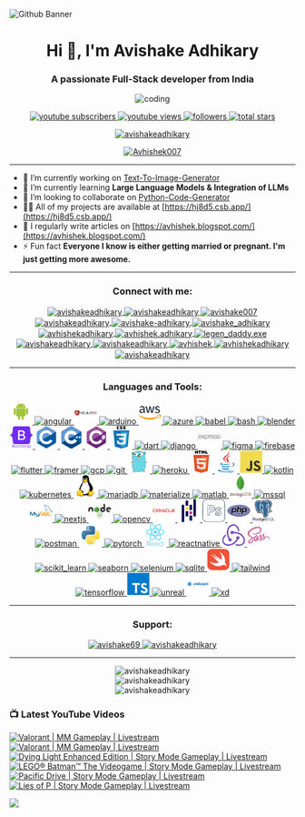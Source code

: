 ![Github Banner](https://github.com/AvishakeAdhikary/AvishakeAdhikary/assets/32614982/1c6eff4c-f429-4981-a5a9-e01a91d51dd4)

<h1 align="center">Hi 👋, I'm Avishake Adhikary</h1>
<h3 align="center">A passionate Full-Stack developer from India</h3>
<p align="center">
  <img alt="coding" width="400" src="https://media.tenor.com/YNqsJbmb_yMAAAAd/coding.gif">
</p>
<p align="center">
  <a href="https://www.youtube.com/@avishakeadhikary?sub_confirmation=1">
    <img alt="youtube subscribers" title="Subscribe to my YouTube channel" src="https://custom-icon-badges.demolab.com/youtube/channel/subscribers/UCyrsEA1N5eD68A554dIK17A?color=%23E05D44&label=SUBSCRIBE&logo=video&logoColor=white&style=for-the-badge&labelColor=CE4630" />
  </a>
  <a href="https://www.youtube.com/@avishakeadhikary">
    <img alt="youtube views" title="YouTube Views" src="https://custom-icon-badges.demolab.com/youtube/channel/views/UCyrsEA1N5eD68A554dIK17A?color=%23E1AD0E&logo=eye&logoColor=white&style=for-the-badge&labelColor=C79600" />
  </a>
  <a href="https://github.com/AvishakeAdhikary?tab=followers">
    <img alt="followers" title="Follow me on Github" src="https://custom-icon-badges.demolab.com/github/followers/AvishakeAdhikary?color=236ad3&labelColor=1155ba&style=for-the-badge&logo=person-add&label=Follow&logoColor=white" />
  </a>
  <a href="https://github.com/AvishakeAdhikary?tab=repositories&sort=stargazers">
    <img alt="total stars" title="Total stars on GitHub" src="https://custom-icon-badges.demolab.com/github/stars/AvishakeAdhikary?color=55960c&style=for-the-badge&labelColor=488207&logo=star" />
  </a>
</p>
<p align="center">
  <a href="https://github.com/AvishakeAdhikary">
    <img src="https://github-profile-trophy.vercel.app/?username=avishakeadhikary&theme=onedark" alt="avishakeadhikary"/>
  </a>
</p>
<p align="center">
  <a href="https://twitter.com/Avhishek007" target="blank">
    <img src="https://img.shields.io/twitter/follow/Avhishek007?logo=twitter&style=for-the-badge" alt="Avhishek007" />
  </a>
</p> 
<hr>

- 🔭 I’m currently working on [Text-To-Image-Generator](https://github.com/AvishakeAdhikary/Text-To-Image-Generator) 
- 🌱 I’m currently learning **Large Language Models & Integration of LLMs** 
- 👯 I’m looking to collaborate on [Python-Code-Generator](https://github.com/AvishakeAdhikary/Python-Code-Generator) 
- 👨‍💻 All of my projects are available at [https://hj8d5.csb.app/](https://hj8d5.csb.app/) 
- 📝 I regularly write articles on [https://avhishek.blogspot.com/](https://avhishek.blogspot.com/) 
- ⚡ Fun fact **Everyone I know is either getting married or pregnant. I'm just getting more awesome.** 

<hr>
<h3 align="center">Connect with me:</h3>
<p align="center">
  <a href="https://codepen.io/avishakeadhikary" target="blank">
    <img align="center" src="https://raw.githubusercontent.com/rahuldkjain/github-profile-readme-generator/master/src/images/icons/Social/codepen.svg" alt="avishakeadhikary" height="30" width="40" />
  </a>
  <a href="https://dev.to/avishakeadhikary" target="blank">
    <img align="center" src="https://raw.githubusercontent.com/rahuldkjain/github-profile-readme-generator/master/src/images/icons/Social/devto.svg" alt="avishakeadhikary" height="30" width="40" />
  </a>
  <a href="https://twitter.com/Avhishek007" target="blank">
    <img align="center" src="https://raw.githubusercontent.com/rahuldkjain/github-profile-readme-generator/master/src/images/icons/Social/twitter.svg" alt="avishake007" height="30" width="40" />
  </a>
  <a href="https://linkedin.com/in/avishakeadhikary" target="blank">
    <img align="center" src="https://raw.githubusercontent.com/rahuldkjain/github-profile-readme-generator/master/src/images/icons/Social/linked-in-alt.svg" alt="avishakeadhikary" height="30" width="40" />
  </a>
  <a href="https://stackoverflow.com/users/10955679/avishake-adhikary" target="blank">
    <img align="center" src="https://raw.githubusercontent.com/rahuldkjain/github-profile-readme-generator/master/src/images/icons/Social/stack-overflow.svg" alt="avishake-adhikary" height="30" width="40" />
  </a>
  <a href="https://codesandbox.com/avishake_adhikary" target="blank">
    <img align="center" src="https://raw.githubusercontent.com/rahuldkjain/github-profile-readme-generator/master/src/images/icons/Social/codesandbox.svg" alt="avishake_adhikary" height="30" width="40" />
  </a>
  <a href="https://kaggle.com/avhishekadhikary" target="blank">
    <img align="center" src="https://raw.githubusercontent.com/rahuldkjain/github-profile-readme-generator/master/src/images/icons/Social/kaggle.svg" alt="avhishekadhikary" height="30" width="40" />
  </a>
  <a href="https://fb.com/avhishek.adhikary" target="blank">
    <img align="center" src="https://raw.githubusercontent.com/rahuldkjain/github-profile-readme-generator/master/src/images/icons/Social/facebook.svg" alt="avhishek.adhikary" height="30" width="40" />
  </a>
  <a href="https://instagram.com/legen_daddy.exe" target="blank">
    <img align="center" src="https://raw.githubusercontent.com/rahuldkjain/github-profile-readme-generator/master/src/images/icons/Social/instagram.svg" alt="legen_daddy.exe" height="30" width="40" />
  </a>
  <a href="https://dribbble.com/avishakeadhikary" target="blank">
    <img align="center" src="https://raw.githubusercontent.com/rahuldkjain/github-profile-readme-generator/master/src/images/icons/Social/dribbble.svg" alt="avishakeadhikary" height="30" width="40" />
  </a>
  <a href="https://www.youtube.com/c/avishakeadhikary" target="blank">
    <img align="center" src="https://raw.githubusercontent.com/rahuldkjain/github-profile-readme-generator/master/src/images/icons/Social/youtube.svg" alt="avishakeadhikary" height="30" width="40" />
  </a>
  <a href="https://www.codechef.com/users/avhishek" target="blank">
    <img align="center" src="https://cdn.jsdelivr.net/npm/simple-icons@3.1.0/icons/codechef.svg" alt="avhishek" height="30" width="40" />
  </a>
  <a href="https://www.hackerrank.com/avhishekadhikary" target="blank">
    <img align="center" src="https://raw.githubusercontent.com/rahuldkjain/github-profile-readme-generator/master/src/images/icons/Social/hackerrank.svg" alt="avhishekadhikary" height="30" width="40" />
  </a>
  <a href="https://auth.geeksforgeeks.org/user/avishakeadhikary" target="blank">
    <img align="center" src="https://raw.githubusercontent.com/rahuldkjain/github-profile-readme-generator/master/src/images/icons/Social/geeks-for-geeks.svg" alt="avishakeadhikary" height="30" width="40" />
  </a>
</p>
<hr>
<h3 align="center">Languages and Tools:</h3>
<p align="center">
  <a href="https://developer.android.com" target="_blank" rel="noreferrer">
    <img src="https://raw.githubusercontent.com/devicons/devicon/master/icons/android/android-original-wordmark.svg" alt="android" width="40" height="40" />
  </a>
  <a href="https://angular.io" target="_blank" rel="noreferrer">
    <img src="https://angular.io/assets/images/logos/angular/angular.svg" alt="angular" width="40" height="40" />
  </a>
  <a href="https://angular.io" target="_blank" rel="noreferrer">
    <img src="https://raw.githubusercontent.com/devicons/devicon/master/icons/angularjs/angularjs-original-wordmark.svg" alt="angularjs" width="40" height="40" />
  </a>
  <a href="https://www.arduino.cc/" target="_blank" rel="noreferrer">
    <img src="https://cdn.worldvectorlogo.com/logos/arduino-1.svg" alt="arduino" width="40" height="40" />
  </a>
  <a href="https://aws.amazon.com" target="_blank" rel="noreferrer">
    <img src="https://raw.githubusercontent.com/devicons/devicon/master/icons/amazonwebservices/amazonwebservices-original-wordmark.svg" alt="aws" width="40" height="40" />
  </a>
  <a href="https://azure.microsoft.com/en-in/" target="_blank" rel="noreferrer">
    <img src="https://www.vectorlogo.zone/logos/microsoft_azure/microsoft_azure-icon.svg" alt="azure" width="40" height="40" />
  </a>
  <a href="https://babeljs.io/" target="_blank" rel="noreferrer">
    <img src="https://www.vectorlogo.zone/logos/babeljs/babeljs-icon.svg" alt="babel" width="40" height="40" />
  </a>
  <a href="https://www.gnu.org/software/bash/" target="_blank" rel="noreferrer">
    <img src="https://www.vectorlogo.zone/logos/gnu_bash/gnu_bash-icon.svg" alt="bash" width="40" height="40" />
  </a>
  <a href="https://www.blender.org/" target="_blank" rel="noreferrer">
    <img src="https://download.blender.org/branding/community/blender_community_badge_white.svg" alt="blender" width="40" height="40" />
  </a>
  <a href="https://getbootstrap.com" target="_blank" rel="noreferrer">
    <img src="https://raw.githubusercontent.com/devicons/devicon/master/icons/bootstrap/bootstrap-plain-wordmark.svg" alt="bootstrap" width="40" height="40" />
  </a>
  <a href="https://www.cprogramming.com/" target="_blank" rel="noreferrer">
    <img src="https://raw.githubusercontent.com/devicons/devicon/master/icons/c/c-original.svg" alt="c" width="40" height="40" />
  </a>
  <a href="https://www.w3schools.com/cpp/" target="_blank" rel="noreferrer">
    <img src="https://raw.githubusercontent.com/devicons/devicon/master/icons/cplusplus/cplusplus-original.svg" alt="cplusplus" width="40" height="40" />
  </a>
  <a href="https://www.w3schools.com/cs/" target="_blank" rel="noreferrer">
    <img src="https://raw.githubusercontent.com/devicons/devicon/master/icons/csharp/csharp-original.svg" alt="csharp" width="40" height="40" />
  </a>
  <a href="https://www.w3schools.com/css/" target="_blank" rel="noreferrer">
    <img src="https://raw.githubusercontent.com/devicons/devicon/master/icons/css3/css3-original-wordmark.svg" alt="css3" width="40" height="40" />
  </a>
  <a href="https://dart.dev" target="_blank" rel="noreferrer">
    <img src="https://www.vectorlogo.zone/logos/dartlang/dartlang-icon.svg" alt="dart" width="40" height="40" />
  </a>
  <a href="https://www.djangoproject.com/" target="_blank" rel="noreferrer">
    <img src="https://cdn.worldvectorlogo.com/logos/django.svg" alt="django" width="40" height="40" />
  </a>
  <a href="https://expressjs.com" target="_blank" rel="noreferrer">
    <img src="https://raw.githubusercontent.com/devicons/devicon/master/icons/express/express-original-wordmark.svg" alt="express" width="40" height="40" />
  </a>
  <a href="https://www.figma.com/" target="_blank" rel="noreferrer">
    <img src="https://www.vectorlogo.zone/logos/figma/figma-icon.svg" alt="figma" width="40" height="40" />
  </a>
  <a href="https://firebase.google.com/" target="_blank" rel="noreferrer">
    <img src="https://www.vectorlogo.zone/logos/firebase/firebase-icon.svg" alt="firebase" width="40" height="40" />
  </a>
  <a href="https://flutter.dev" target="_blank" rel="noreferrer">
    <img src="https://www.vectorlogo.zone/logos/flutterio/flutterio-icon.svg" alt="flutter" width="40" height="40" />
  </a>
  <a href="https://www.framer.com/" target="_blank" rel="noreferrer">
    <img src="https://www.vectorlogo.zone/logos/framer/framer-icon.svg" alt="framer" width="40" height="40" />
  </a>
  <a href="https://cloud.google.com" target="_blank" rel="noreferrer">
    <img src="https://www.vectorlogo.zone/logos/google_cloud/google_cloud-icon.svg" alt="gcp" width="40" height="40" />
  </a>
  <a href="https://git-scm.com/" target="_blank" rel="noreferrer">
    <img src="https://www.vectorlogo.zone/logos/git-scm/git-scm-icon.svg" alt="git" width="40" height="40" />
  </a>
  <a href="https://golang.org" target="_blank" rel="noreferrer">
    <img src="https://raw.githubusercontent.com/devicons/devicon/master/icons/go/go-original.svg" alt="go" width="40" height="40" />
  </a>
  <a href="https://heroku.com" target="_blank" rel="noreferrer">
    <img src="https://www.vectorlogo.zone/logos/heroku/heroku-icon.svg" alt="heroku" width="40" height="40" />
  </a>
  <a href="https://www.w3.org/html/" target="_blank" rel="noreferrer">
    <img src="https://raw.githubusercontent.com/devicons/devicon/master/icons/html5/html5-original-wordmark.svg" alt="html5" width="40" height="40" />
  </a>
  <a href="https://www.java.com" target="_blank" rel="noreferrer">
    <img src="https://raw.githubusercontent.com/devicons/devicon/master/icons/java/java-original.svg" alt="java" width="40" height="40" />
  </a>
  <a href="https://developer.mozilla.org/en-US/docs/Web/JavaScript" target="_blank" rel="noreferrer">
    <img src="https://raw.githubusercontent.com/devicons/devicon/master/icons/javascript/javascript-original.svg" alt="javascript" width="40" height="40" />
  </a>
  <a href="https://kotlinlang.org" target="_blank" rel="noreferrer">
    <img src="https://www.vectorlogo.zone/logos/kotlinlang/kotlinlang-icon.svg" alt="kotlin" width="40" height="40" />
  </a>
  <a href="https://kubernetes.io" target="_blank" rel="noreferrer">
    <img src="https://www.vectorlogo.zone/logos/kubernetes/kubernetes-icon.svg" alt="kubernetes" width="40" height="40" />
  </a>
  <a href="https://www.linux.org/" target="_blank" rel="noreferrer">
    <img src="https://raw.githubusercontent.com/devicons/devicon/master/icons/linux/linux-original.svg" alt="linux" width="40" height="40" />
  </a>
  <a href="https://mariadb.org/" target="_blank" rel="noreferrer">
    <img src="https://www.vectorlogo.zone/logos/mariadb/mariadb-icon.svg" alt="mariadb" width="40" height="40" />
  </a>
  <a href="https://materializecss.com/" target="_blank" rel="noreferrer">
    <img src="https://raw.githubusercontent.com/prplx/svg-logos/5585531d45d294869c4eaab4d7cf2e9c167710a9/svg/materialize.svg" alt="materialize" width="40" height="40" />
  </a>
  <a href="https://www.mathworks.com/" target="_blank" rel="noreferrer">
    <img src="https://upload.wikimedia.org/wikipedia/commons/2/21/Matlab_Logo.png" alt="matlab" width="40" height="40" />
  </a>
  <a href="https://www.mongodb.com/" target="_blank" rel="noreferrer">
    <img src="https://raw.githubusercontent.com/devicons/devicon/master/icons/mongodb/mongodb-original-wordmark.svg" alt="mongodb" width="40" height="40" />
  </a>
  <a href="https://www.microsoft.com/en-us/sql-server" target="_blank" rel="noreferrer">
    <img src="https://www.svgrepo.com/show/303229/microsoft-sql-server-logo.svg" alt="mssql" width="40" height="40" />
  </a>
  <a href="https://www.mysql.com/" target="_blank" rel="noreferrer">
    <img src="https://raw.githubusercontent.com/devicons/devicon/master/icons/mysql/mysql-original-wordmark.svg" alt="mysql" width="40" height="40" />
  </a>
  <a href="https://nextjs.org/" target="_blank" rel="noreferrer">
    <img src="https://cdn.worldvectorlogo.com/logos/nextjs-2.svg" alt="nextjs" width="40" height="40" />
  </a>
  <a href="https://nodejs.org" target="_blank" rel="noreferrer">
    <img src="https://raw.githubusercontent.com/devicons/devicon/master/icons/nodejs/nodejs-original-wordmark.svg" alt="nodejs" width="40" height="40" />
  </a>
  <a href="https://opencv.org/" target="_blank" rel="noreferrer">
    <img src="https://www.vectorlogo.zone/logos/opencv/opencv-icon.svg" alt="opencv" width="40" height="40" />
  </a>
  <a href="https://www.oracle.com/" target="_blank" rel="noreferrer">
    <img src="https://raw.githubusercontent.com/devicons/devicon/master/icons/oracle/oracle-original.svg" alt="oracle" width="40" height="40" />
  </a>
  <a href="https://pandas.pydata.org/" target="_blank" rel="noreferrer">
    <img src="https://raw.githubusercontent.com/devicons/devicon/2ae2a900d2f041da66e950e4d48052658d850630/icons/pandas/pandas-original.svg" alt="pandas" width="40" height="40" />
  </a>
  <a href="https://www.photoshop.com/en" target="_blank" rel="noreferrer">
    <img src="https://raw.githubusercontent.com/devicons/devicon/master/icons/photoshop/photoshop-line.svg" alt="photoshop" width="40" height="40" />
  </a>
  <a href="https://www.php.net" target="_blank" rel="noreferrer">
    <img src="https://raw.githubusercontent.com/devicons/devicon/master/icons/php/php-original.svg" alt="php" width="40" height="40" />
  </a>
  <a href="https://www.postgresql.org" target="_blank" rel="noreferrer">
    <img src="https://raw.githubusercontent.com/devicons/devicon/master/icons/postgresql/postgresql-original-wordmark.svg" alt="postgresql" width="40" height="40" />
  </a>
  <a href="https://postman.com" target="_blank" rel="noreferrer">
    <img src="https://www.vectorlogo.zone/logos/getpostman/getpostman-icon.svg" alt="postman" width="40" height="40" />
  </a>
  <a href="https://www.python.org" target="_blank" rel="noreferrer">
    <img src="https://raw.githubusercontent.com/devicons/devicon/master/icons/python/python-original.svg" alt="python" width="40" height="40" />
  </a>
  <a href="https://pytorch.org/" target="_blank" rel="noreferrer">
    <img src="https://www.vectorlogo.zone/logos/pytorch/pytorch-icon.svg" alt="pytorch" width="40" height="40" />
  </a>
  <a href="https://reactjs.org/" target="_blank" rel="noreferrer">
    <img src="https://raw.githubusercontent.com/devicons/devicon/master/icons/react/react-original-wordmark.svg" alt="react" width="40" height="40" />
  </a>
  <a href="https://reactnative.dev/" target="_blank" rel="noreferrer">
    <img src="https://reactnative.dev/img/header_logo.svg" alt="reactnative" width="40" height="40" />
  </a>
  <a href="https://redux.js.org" target="_blank" rel="noreferrer">
    <img src="https://raw.githubusercontent.com/devicons/devicon/master/icons/redux/redux-original.svg" alt="redux" width="40" height="40" />
  </a>
  <a href="https://sass-lang.com" target="_blank" rel="noreferrer">
    <img src="https://raw.githubusercontent.com/devicons/devicon/master/icons/sass/sass-original.svg" alt="sass" width="40" height="40" />
  </a>
  <a href="https://scikit-learn.org/" target="_blank" rel="noreferrer">
    <img src="https://upload.wikimedia.org/wikipedia/commons/0/05/Scikit_learn_logo_small.svg" alt="scikit_learn" width="40" height="40" />
  </a>
  <a href="https://seaborn.pydata.org/" target="_blank" rel="noreferrer">
    <img src="https://seaborn.pydata.org/_images/logo-mark-lightbg.svg" alt="seaborn" width="40" height="40" />
  </a>
  <a href="https://www.selenium.dev" target="_blank" rel="noreferrer">
    <img src="https://raw.githubusercontent.com/detain/svg-logos/780f25886640cef088af994181646db2f6b1a3f8/svg/selenium-logo.svg" alt="selenium" width="40" height="40" />
  </a>
  <a href="https://www.sqlite.org/" target="_blank" rel="noreferrer">
    <img src="https://www.vectorlogo.zone/logos/sqlite/sqlite-icon.svg" alt="sqlite" width="40" height="40" />
  </a>
  <a href="https://developer.apple.com/swift/" target="_blank" rel="noreferrer">
    <img src="https://raw.githubusercontent.com/devicons/devicon/master/icons/swift/swift-original.svg" alt="swift" width="40" height="40" />
  </a>
  <a href="https://tailwindcss.com/" target="_blank" rel="noreferrer">
    <img src="https://www.vectorlogo.zone/logos/tailwindcss/tailwindcss-icon.svg" alt="tailwind" width="40" height="40" />
  </a>
  <a href="https://www.tensorflow.org" target="_blank" rel="noreferrer">
    <img src="https://www.vectorlogo.zone/logos/tensorflow/tensorflow-icon.svg" alt="tensorflow" width="40" height="40" />
  </a>
  <a href="https://www.typescriptlang.org/" target="_blank" rel="noreferrer">
    <img src="https://raw.githubusercontent.com/devicons/devicon/master/icons/typescript/typescript-original.svg" alt="typescript" width="40" height="40" />
  </a>
  <a href="https://unrealengine.com/" target="_blank" rel="noreferrer">
    <img src="https://raw.githubusercontent.com/kenangundogan/fontisto/036b7eca71aab1bef8e6a0518f7329f13ed62f6b/icons/svg/brand/unreal-engine.svg" alt="unreal" width="40" height="40" />
  </a>
  <a href="https://webpack.js.org" target="_blank" rel="noreferrer">
    <img src="https://raw.githubusercontent.com/devicons/devicon/d00d0969292a6569d45b06d3f350f463a0107b0d/icons/webpack/webpack-original-wordmark.svg" alt="webpack" width="40" height="40" />
  </a>
  <a href="https://www.adobe.com/products/xd.html" target="_blank" rel="noreferrer">
    <img src="https://cdn.worldvectorlogo.com/logos/adobe-xd.svg" alt="xd" width="40" height="40" />
  </a>
</p>
<hr>
<h3 align="center">Support:</h3>
<p align="center">
  <a href="https://www.buymeacoffee.com/avishake69">
    <img src="https://cdn.buymeacoffee.com/buttons/v2/default-yellow.png" height="50" width="210" alt="avishake69" />
  </a>
  <a href="https://ko-fi.com/avishakeadhikary">
    <img src="https://cdn.ko-fi.com/cdn/kofi3.png?v=3" height="50" width="210" alt="avishakeadhikary" />
  </a>
</p>
<hr>
<p align="center">
  <img src="https://github-readme-stats.vercel.app/api/top-langs?username=avishakeadhikary&show_icons=true&locale=en&layout=compact&theme=tokyonight" alt="avishakeadhikary" />
  <br>
  <img src="https://github-readme-stats.vercel.app/api?username=avishakeadhikary&show_icons=true&locale=en&theme=merko" alt="avishakeadhikary" />
  <br>
  <img src="https://github-readme-streak-stats.herokuapp.com/?user=avishakeadhikary&theme=onedark" alt="avishakeadhikary" />
</p>

### 📺 Latest YouTube Videos

<!-- BEGIN YOUTUBE-CARDS -->
[![Valorant | MM Gameplay | Livestream](https://ytcards.demolab.com/?id=eWry1XPW4lM&title=Valorant+%7C+MM+Gameplay+%7C+Livestream&lang=en&timestamp=1713454610&background_color=%230d1117&title_color=%23ffffff&stats_color=%23dedede&max_title_lines=1&width=250&border_radius=5 "Valorant | MM Gameplay | Livestream")](https://www.youtube.com/watch?v=eWry1XPW4lM)
[![Valorant | MM Gameplay | Livestream](https://ytcards.demolab.com/?id=27McOlmAVqU&title=Valorant+%7C+MM+Gameplay+%7C+Livestream&lang=en&timestamp=1713434076&background_color=%230d1117&title_color=%23ffffff&stats_color=%23dedede&max_title_lines=1&width=250&border_radius=5 "Valorant | MM Gameplay | Livestream")](https://www.youtube.com/watch?v=27McOlmAVqU)
[![Dying Light Enhanced Edition | Story Mode Gameplay | Livestream](https://ytcards.demolab.com/?id=Jt6dizkCrDU&title=Dying+Light+Enhanced+Edition+%7C+Story+Mode+Gameplay+%7C+Livestream&lang=en&timestamp=1710732091&background_color=%230d1117&title_color=%23ffffff&stats_color=%23dedede&max_title_lines=1&width=250&border_radius=5 "Dying Light Enhanced Edition | Story Mode Gameplay | Livestream")](https://www.youtube.com/watch?v=Jt6dizkCrDU)
[![LEGO® Batman™ The Videogame | Story Mode Gameplay | Livestream](https://ytcards.demolab.com/?id=Mjl4EKbGcN4&title=LEGO%C2%AE+Batman%E2%84%A2+The+Videogame+%7C+Story+Mode+Gameplay+%7C+Livestream&lang=en&timestamp=1710387073&background_color=%230d1117&title_color=%23ffffff&stats_color=%23dedede&max_title_lines=1&width=250&border_radius=5 "LEGO® Batman™ The Videogame | Story Mode Gameplay | Livestream")](https://www.youtube.com/watch?v=Mjl4EKbGcN4)
[![Pacific Drive | Story Mode Gameplay | Livestream](https://ytcards.demolab.com/?id=HylcMZRaukQ&title=Pacific+Drive+%7C+Story+Mode+Gameplay+%7C+Livestream&lang=en&timestamp=1710303123&background_color=%230d1117&title_color=%23ffffff&stats_color=%23dedede&max_title_lines=1&width=250&border_radius=5 "Pacific Drive | Story Mode Gameplay | Livestream")](https://www.youtube.com/watch?v=HylcMZRaukQ)
[![Lies of P | Story Mode Gameplay | Livestream](https://ytcards.demolab.com/?id=FTGb4Yzan64&title=Lies+of+P+%7C+Story+Mode+Gameplay+%7C+Livestream&lang=en&timestamp=1709785335&background_color=%230d1117&title_color=%23ffffff&stats_color=%23dedede&max_title_lines=1&width=250&border_radius=5 "Lies of P | Story Mode Gameplay | Livestream")](https://www.youtube.com/watch?v=FTGb4Yzan64)
<!-- END YOUTUBE-CARDS -->

[<img src="https://custom-icon-badges.demolab.com/badge/-Subscribe%20For%20More-red?style=for-the-badge&logo=video&logoColor=white"/>](https://www.youtube.com/@avishakeadhikary?sub_confirmation=1)

#
